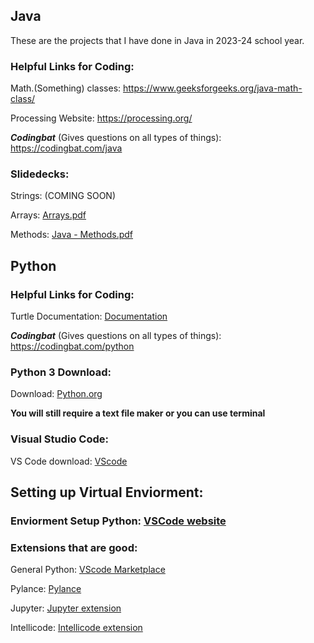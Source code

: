 ## Java
These are the projects that I have done in Java in 2023-24 school year.


### Helpful Links for Coding:
  
  Math.(Something) classes: https://www.geeksforgeeks.org/java-math-class/

  Processing Website: https://processing.org/

  ***Codingbat*** (Gives questions on all types of things): https://codingbat.com/java 

### Slidedecks:

  Strings: (COMING SOON)
  
  Arrays: [Arrays.pdf](https://github.com/JR1258/Java/files/15434200/Arrays.pdf)

  Methods: [Java - Methods.pdf](https://github.com/JR1258/Java/files/15434202/Java.-.Methods.pdf)

## Python

### Helpful Links for Coding:

  Turtle Documentation: [Documentation](https://docs.python.org/3/library/turtle.html)

  ***Codingbat*** (Gives questions on all types of things): https://codingbat.com/python 

  

### Python 3 Download:

Download: [Python.org](https://www.python.org/downloads/)

**You will still require a text file maker or you can use terminal**

### Visual Studio Code: 

VS Code download: [VScode](https://code.visualstudio.com/download)

## Setting up Virtual Enviorment:

### Enviorment Setup Python: [VSCode website](https://code.visualstudio.com/docs/python/environments)

  ### Extensions that are good:
  
  General Python: [VScode Marketplace](https://marketplace.visualstudio.com/items?itemName=ms-python.python)

  Pylance: [Pylance](https://marketplace.visualstudio.com/items?itemName=ms-python.vscode-pylance)

  Jupyter: [Jupyter extension](https://marketplace.visualstudio.com/items?itemName=ms-toolsai.jupyter)

  Intellicode: [Intellicode extension](https://marketplace.visualstudio.com/items?itemName=VisualStudioExptTeam.vscodeintellicode)
